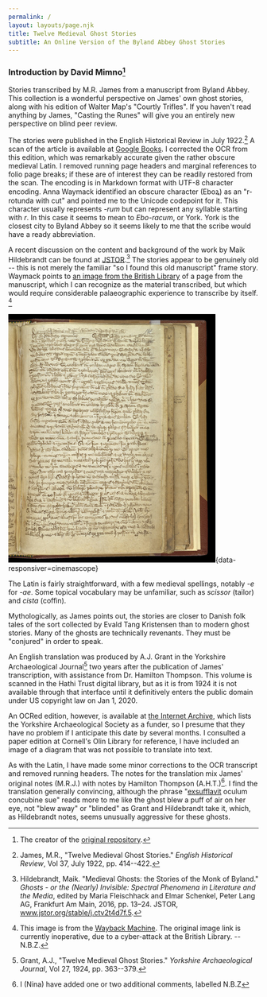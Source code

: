 ```yaml
---
permalink: /
layout: layouts/page.njk
title: Twelve Medieval Ghost Stories
subtitle: An Online Version of the Byland Abbey Ghost Stories
---
```


### Introduction by David Mimno[^1]

Stories transcribed by M.R. James from a manuscript from Byland Abbey.  This collection is a wonderful perspective on James' own ghost stories, along with his edition of Walter Map's "Courtly Trifles". If you haven't read anything by James, "Casting the Runes" will give you an entirely new perspective on blind peer review.

The stories were published in the English Historical Review in July 1922.[^1a]  A scan of the article is available at [Google Books](https://books.google.com/books?id=d6LRAAAAMAAJ&pg=PA414#v=onepage&q&f=false). I corrected the OCR from this edition, which was remarkably accurate given the rather obscure medieval Latin. I removed running page headers and marginal references to folio page breaks; if these are of interest they can be readily restored from the scan. The encoding is in Markdown format with UTF-8 character encoding. Anna Waymack identified an obscure character (Eboꝝ) as an "r-rotunda with cut" and pointed me to the Unicode codepoint for it. This character usually represents *-rum* but can represent any syllable starting with *r*. In this case it seems to mean to *Ebo-racum*, or York. York is the closest city to Byland Abbey so it seems likely to me that the scribe would have a ready abbreviation.


A recent discussion on the content and background of the work by Maik Hildebrandt can be found at [JSTOR](https://www.jstor.org/stable/j.ctv2t4d7f.5).[^2] The stories appear to be genuinely old -- this is not merely the familiar "so I found this old manuscript" frame story. Waymack points to [an image from the British Library](https://www.bl.uk/catalogues/illuminatedmanuscripts/ILLUMIN.ASP?Size=mid&IllID=41133) of a page from the manuscript, which I can recognize as the material transcribed, but which would require considerable palaeographic experience to transcribe by itself. [^3] 

!["Text of ghost story from Byland, Yorkshire"](pages/img/byland.jpg "Text page of ghost story from Byland Abbey Manuscript"){data-responsiver=cinemascope}

The Latin is fairly straightforward, with a few medieval spellings, notably *-e* for *-ae*. Some topical vocabulary may be unfamiliar, such as *scissor* (tailor) and *cista* (coffin).

Mythologically, as James points out, the stories are closer to Danish folk tales of the sort collected by Evald Tang Kristensen than to modern ghost stories. Many of the ghosts are technically revenants. They must be "conjured" in order to speak.

An English translation was produced by A.J. Grant in the Yorkshire Archaeological Journal[^4] two years after the publication of James' transcription, with assistance from Dr. Hamilton Thompson.  This volume is scanned in the Hathi Trust digital library, but as it is from 1924 it is not available through that interface until it definitively enters the public domain under US copyright law on Jan 1, 2020. 

An OCRed edition, however, is available at [the Internet Archive](https://archive.org/details/YAJ0271924/page/362/mode/2up?view=theater), which lists the Yorkshire Archaeological Society as a funder, so I presume that they have no problem if I anticipate this date by several months. I consulted a paper edition at Cornell's Olin Library for reference, I have included an image of a diagram that was not possible to translate into text.

As with the Latin, I have made some minor corrections to the OCR transcript and removed running headers. The notes for the translation mix James' original notes (M.R.J.) with notes by Hamilton Thompson (A.H.T.)[^5]. I find the translation generally convincing, although the phrase "[exsufflavit](https://www.perseus.tufts.edu/hopper/text?doc=Perseus%3Atext%3A1999.04.0059%3Aalphabetic+letter%3DE%3Aentry+group%3D46%3Aentry%3Dexsufflo) oculum concubine sue" reads more to me like the ghost blew a puff of air on her eye, not "blew away" or "blinded" as Grant and Hildebrandt take it, which, as Hildebrandt notes, seems unusually aggressive for these ghosts.

[^1]: The creator of the [original repository](https://github.com/mimno/TwelveMedievalGhostStories).

[^1a]: James, M.R., "Twelve Medieval Ghost Stories." *English Historical Review*, Vol 37, July 1922, pp. 414--422.

[^2]: Hildebrandt, Maik. "Medieval Ghosts: the Stories of the Monk of Byland." *Ghosts - or the (Nearly) Invisible: Spectral Phenomena in Literature and the Media*, edited by Maria Fleischhack and Elmar Schenkel, Peter Lang AG, Frankfurt Am Main, 2016, pp. 13–24. JSTOR, www.jstor.org/stable/j.ctv2t4d7f.5.

[^3]: This image is from the [Wayback Machine](https://web.archive.org/web/20210412202833/https://www.bl.uk/catalogues/illuminatedmanuscripts/ILLUMIN.ASP?Size=mid&IllID=41133). The original image link is currently inoperative, due to a cyber-attack at the British Library. -- N.B.Z.

[^4]: Grant, A.J., "Twelve Medieval Ghost Stories." *Yorkshire Archaeological Journal*, Vol 27, 1924, pp. 363--379.

[^5]: I (Nina) have added one or two additional comments, labelled N.B.Z